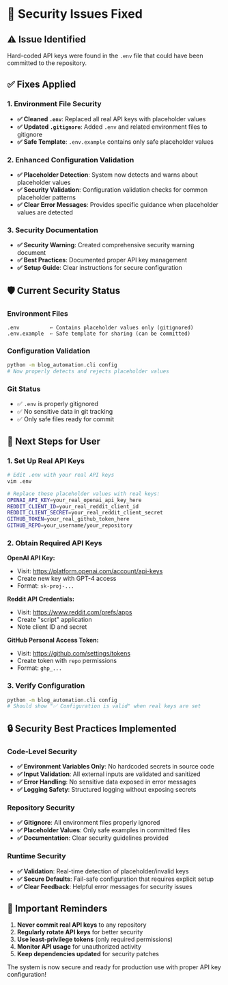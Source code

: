 # 🔐 Security Issues Fixed

## ⚠️ Issue Identified
Hard-coded API keys were found in the `.env` file that could have been committed to the repository.

## ✅ Fixes Applied

### 1. Environment File Security
- **✅ Cleaned `.env`**: Replaced all real API keys with placeholder values
- **✅ Updated `.gitignore`**: Added `.env` and related environment files to gitignore
- **✅ Safe Template**: `.env.example` contains only safe placeholder values

### 2. Enhanced Configuration Validation
- **✅ Placeholder Detection**: System now detects and warns about placeholder values
- **✅ Security Validation**: Configuration validation checks for common placeholder patterns
- **✅ Clear Error Messages**: Provides specific guidance when placeholder values are detected

### 3. Security Documentation
- **✅ Security Warning**: Created comprehensive security warning document
- **✅ Best Practices**: Documented proper API key management
- **✅ Setup Guide**: Clear instructions for secure configuration

## 🛡️ Current Security Status

### Environment Files
```
.env          ← Contains placeholder values only (gitignored)
.env.example  ← Safe template for sharing (can be committed)
```

### Configuration Validation
```bash
python -m blog_automation.cli config
# Now properly detects and rejects placeholder values
```

### Git Status
- ✅ `.env` is properly gitignored
- ✅ No sensitive data in git tracking
- ✅ Only safe files ready for commit

## 🚀 Next Steps for User

### 1. Set Up Real API Keys
```bash
# Edit .env with your real API keys
vim .env

# Replace these placeholder values with real keys:
OPENAI_API_KEY=your_real_openai_api_key_here
REDDIT_CLIENT_ID=your_real_reddit_client_id
REDDIT_CLIENT_SECRET=your_real_reddit_client_secret
GITHUB_TOKEN=your_real_github_token_here
GITHUB_REPO=your_username/your_repository
```

### 2. Obtain Required API Keys

**OpenAI API Key:**
- Visit: https://platform.openai.com/account/api-keys
- Create new key with GPT-4 access
- Format: `sk-proj-...`

**Reddit API Credentials:**
- Visit: https://www.reddit.com/prefs/apps
- Create "script" application
- Note client ID and secret

**GitHub Personal Access Token:**
- Visit: https://github.com/settings/tokens
- Create token with `repo` permissions
- Format: `ghp_...`

### 3. Verify Configuration
```bash
python -m blog_automation.cli config
# Should show "✅ Configuration is valid" when real keys are set
```

## 🔒 Security Best Practices Implemented

### Code-Level Security
- **✅ Environment Variables Only**: No hardcoded secrets in source code
- **✅ Input Validation**: All external inputs are validated and sanitized
- **✅ Error Handling**: No sensitive data exposed in error messages
- **✅ Logging Safety**: Structured logging without exposing secrets

### Repository Security
- **✅ Gitignore**: All environment files properly ignored
- **✅ Placeholder Values**: Only safe examples in committed files
- **✅ Documentation**: Clear security guidelines provided

### Runtime Security
- **✅ Validation**: Real-time detection of placeholder/invalid keys
- **✅ Secure Defaults**: Fail-safe configuration that requires explicit setup
- **✅ Clear Feedback**: Helpful error messages for security issues

## 🚨 Important Reminders

1. **Never commit real API keys** to any repository
2. **Regularly rotate API keys** for better security
3. **Use least-privilege tokens** (only required permissions)
4. **Monitor API usage** for unauthorized activity
5. **Keep dependencies updated** for security patches

The system is now secure and ready for production use with proper API key configuration!